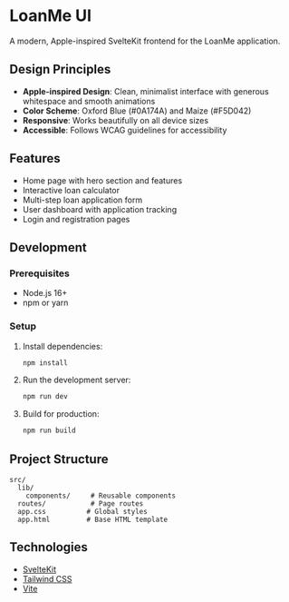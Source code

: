 # LoanMe UI

A modern, Apple-inspired SvelteKit frontend for the LoanMe application.

## Design Principles

- **Apple-inspired Design**: Clean, minimalist interface with generous whitespace and smooth animations
- **Color Scheme**: Oxford Blue (#0A174A) and Maize (#F5D042)
- **Responsive**: Works beautifully on all device sizes
- **Accessible**: Follows WCAG guidelines for accessibility

## Features

- Home page with hero section and features
- Interactive loan calculator
- Multi-step loan application form
- User dashboard with application tracking
- Login and registration pages

## Development

### Prerequisites

- Node.js 16+
- npm or yarn

### Setup

1. Install dependencies:
   ```bash
   npm install
   ```

2. Run the development server:
   ```bash
   npm run dev
   ```

3. Build for production:
   ```bash
   npm run build
   ```

## Project Structure

```
src/
  lib/
    components/     # Reusable components
  routes/           # Page routes
  app.css          # Global styles
  app.html         # Base HTML template
```

## Technologies

- [SvelteKit](https://kit.svelte.dev/)
- [Tailwind CSS](https://tailwindcss.com/)
- [Vite](https://vitejs.dev/)

